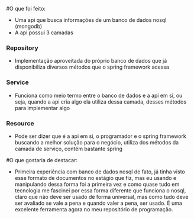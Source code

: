 #O que foi feito:

- Uma api que busca informações de um banco de dados nosql (mongodb)
- A api possui 3 camadas

### Repository
- Implementação aproveitada do próprio banco de dados que já disponibiliza diversos métodos que o spring framework acessa

### Service
- Funciona como meio termo entre o banco de dados e a api em si, ou seja, quando a api cria algo ela utiliza dessa camada, desses métodos para implementar algo

### Resource
- Pode ser dizer que é a api em si, o programador e o spring framework buscando a melhor solução para o negócio, utiliza dos métodos da camada de serviço, contém bastante spring

#O que gostaria de destacar:
- Primeira experiência com banco de dados nosql de fato, já tinha visto esse formato de documentos no estágio que fiz, mas eu usando e manipulando dessa forma foi a primeira vez e como quase tudo em tecnologia me fascinei por essa forma diferente que funciona o nosql, claro que não deve ser usado de forma universal, mas como tudo deve ser avaliado se vale a pena e quando valer a pena, ser usado. É uma excelente ferramenta agora no meu repositório de programação.